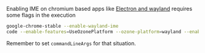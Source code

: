 Enabling IME on chromium based apps like [Electron and wayland](https://github.com/electron/electron/issues/33662) requires some flags in the execution

```bash
google-chrome-stable --enable-wayland-ime
code --enable-features=UseOzonePlatform --ozone-platform=wayland --enable-wayland-ime .
```

Remember to set `commandLineArgs` for that situation.

